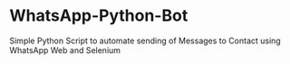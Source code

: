 # WhatsApp-Python-Bot
Simple Python Script to automate sending of Messages to Contact using WhatsApp Web and Selenium
